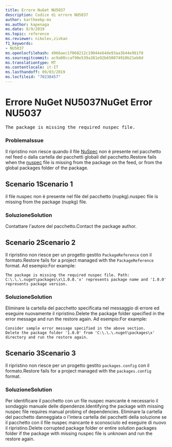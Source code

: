 ```yaml
---
title: Errore NuGet NU5037
description: Codice di errore NU5037
author: kartheekp-ms
ms.author: kapenaga
ms.date: 8/9/2019
ms.topic: reference
ms.reviewer: nikolev,zivkan
f1_keywords:
- NU5037
ms.openlocfilehash: 4966aec1f068212c19044e64de93aa3b44e961f8
ms.sourcegitcommit: ac9a00ccaf90e539a381e92b650074910b21eb0d
ms.translationtype: MT
ms.contentlocale: it-IT
ms.lasthandoff: 09/03/2019
ms.locfileid: "70238457"
---
```

# <a name="nuget-error-nu5037"></a><span data-ttu-id="184ba-103">Errore NuGet NU5037</span><span class="sxs-lookup"><span data-stu-id="184ba-103">NuGet Error NU5037</span></span>
<pre>The package is missing the required nuspec file.</pre>

### <a name="issue"></a><span data-ttu-id="184ba-104">Problema</span><span class="sxs-lookup"><span data-stu-id="184ba-104">Issue</span></span>

<span data-ttu-id="184ba-105">Il ripristino non riesce quando il file [NuSpec](../nuspec.md) non è presente nel pacchetto nel feed o dalla cartella dei pacchetti globali del pacchetto.</span><span class="sxs-lookup"><span data-stu-id="184ba-105">Restore fails when the [nuspec](../nuspec.md) file is missing from the package on the feed, or from the global packages folder of the package.</span></span>

## <a name="scenario-1"></a><span data-ttu-id="184ba-106">Scenario 1</span><span class="sxs-lookup"><span data-stu-id="184ba-106">Scenario 1</span></span>

<span data-ttu-id="184ba-107">il file nuspec non è presente nel file del pacchetto (nupkg).</span><span class="sxs-lookup"><span data-stu-id="184ba-107">nuspec file is missing from the package (nupkg) file.</span></span>

### <a name="solution"></a><span data-ttu-id="184ba-108">Soluzione</span><span class="sxs-lookup"><span data-stu-id="184ba-108">Solution</span></span>

<span data-ttu-id="184ba-109">Contattare l'autore del pacchetto.</span><span class="sxs-lookup"><span data-stu-id="184ba-109">Contact the package author.</span></span> 

## <a name="scenario-2"></a><span data-ttu-id="184ba-110">Scenario 2</span><span class="sxs-lookup"><span data-stu-id="184ba-110">Scenario 2</span></span>

<span data-ttu-id="184ba-111">Il ripristino non riesce per un progetto gestito `PackageReference` con il formato.</span><span class="sxs-lookup"><span data-stu-id="184ba-111">Restore fails for a project managed with the `PackageReference` format.</span></span> <span data-ttu-id="184ba-112">Ad esempio:</span><span class="sxs-lookup"><span data-stu-id="184ba-112">For example:</span></span>
```
The package is missing the required nuspec file. Path: C:\.\.\.nuget\packages\x\1.0.0.'x' represents package name and '1.0.0' represents package version.
```

### <a name="solution"></a><span data-ttu-id="184ba-113">Soluzione</span><span class="sxs-lookup"><span data-stu-id="184ba-113">Solution</span></span>

<span data-ttu-id="184ba-114">Eliminare la cartella del pacchetto specificata nel messaggio di errore ed eseguire nuovamente il ripristino.</span><span class="sxs-lookup"><span data-stu-id="184ba-114">Delete the package folder specified in the error message and run the restore again.</span></span> <span data-ttu-id="184ba-115">Ad esempio:</span><span class="sxs-lookup"><span data-stu-id="184ba-115">For example:</span></span>
```
Consider sample error message specified in the above section.
Delete the package folder '1.0.0' from 'C:\.\.\.nuget\packages\x' directory and run the restore again.
```

## <a name="scenario-3"></a><span data-ttu-id="184ba-116">Scenario 3</span><span class="sxs-lookup"><span data-stu-id="184ba-116">Scenario 3</span></span>

<span data-ttu-id="184ba-117">Il ripristino non riesce per un progetto gestito `packages.config` con il formato.</span><span class="sxs-lookup"><span data-stu-id="184ba-117">Restore fails for a project managed with the `packages.config` format.</span></span>

### <a name="solution"></a><span data-ttu-id="184ba-118">Soluzione</span><span class="sxs-lookup"><span data-stu-id="184ba-118">Solution</span></span>

<span data-ttu-id="184ba-119">Per identificare il pacchetto con un file nuspec mancante è necessario il sondaggio manuale delle dipendenze.</span><span class="sxs-lookup"><span data-stu-id="184ba-119">Identifying the package with missing nuspec file requires manual probing of dependencies.</span></span> <span data-ttu-id="184ba-120">Eliminare la cartella del pacchetto danneggiata o l'intera cartella dei pacchetti della soluzione se il pacchetto con il file nuspec mancante è sconosciuto ed eseguire di nuovo il ripristino.</span><span class="sxs-lookup"><span data-stu-id="184ba-120">Delete corrupted package folder or entire solution packages folder if the package with missing nuspec file is unknown and run the restore again.</span></span>